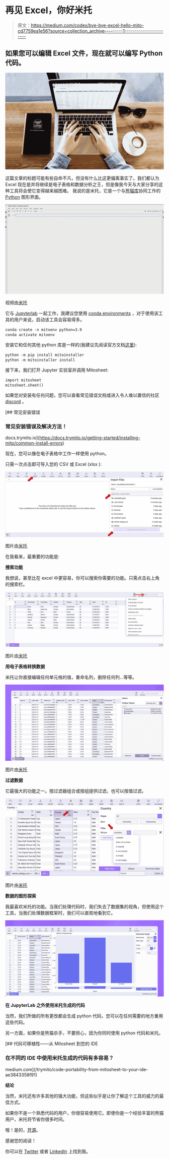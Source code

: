 # 再见 Excel，你好米托

> 原文：<https://medium.com/codex/bye-bye-excel-hello-mito-cd7759ea1e56?source=collection_archive---------1----------------------->

## 如果您可以编辑 Excel 文件，现在就可以编写 Python 代码。

![](img/351748dadca1d7ab5ba44c01055b3cf0.png)

这篇文章的标题可能有些自命不凡，但没有什么比这更偏离事实了。我们都认为 Excel 现在是并将继续是电子表格和数据分析之王，但是像我今天与大家分享的这种工具将会使它变得越来越困难。
我说的是米托，它是一个与[熊猫库](https://pandas.pydata.org/)协同工作的 [Python](https://www.python.org/) 图形界面。

![](img/d2711a37b87b2cd5cd7ce4a9fa81f01e.png)

视频由[米托](https://www.trymito.io/)

它与 [Jupyterlab](https://jupyter.org/) 一起工作，我建议您使用 [conda environments](https://www.anaconda.com/products/individual) ，对于使用该工具的用户来说，启动该工具会容易得多。

```
conda create -n mitoenv python=3.9
conda activate mitoenv
```

安装它和任何其他 python 库是一样的(我建议先阅读官方文档[这里](https://docs.trymito.io/getting-started/installing-mito)):

```
python -m pip install mitoinstaller
python -m mitoinstaller install
```

接下来，我们打开 Jupyter 实验室并调用 Mitosheet:

```
import mitosheet
mitosheet.sheet()
```

如果您对安装有任何问题，您可以查看常见错误文档或进入令人难以置信的社区 [discord](https://discord.gg/9Z2Tydde) 。

[](https://docs.trymito.io/getting-started/installing-mito/common-install-errors) [## 常见安装错误

### 常见安装错误及解决方法！

docs.trymito.io](https://docs.trymito.io/getting-started/installing-mito/common-install-errors) 

现在，您可以像在电子表格中工作一样使用 python。

只需一次点击即可导入您的 CSV 或 Excel (xlsx ):

![](img/025b748681191220b7f3c00f4c07468d.png)

图片由[米托](https://www.trymito.io/)

在我看来，最重要的功能是:

**搜索功能**

我想说，甚至比在 excel 中更容易，你可以搜索你需要的功能。只需点击右上角的搜索栏。

![](img/3035f928957a54991626098eff6d5b1e.png)

图片由[米托](https://www.trymito.io/)

**用电子表格转换数据**

米托让你直接编辑任何单元格的值，重命名列，删除任何列…等等。

![](img/3cdf320dce312d4fd7f31b9c53da8bfe.png)

图片由[米托](https://www.trymito.io/)

**过滤数据**

它最强大的功能之一。按过滤器组合或按组提供过滤。也可以按值过滤。

![](img/cd36d09e316d6f693e93c7ccc9d3736b.png)

图片由[米托](https://www.trymito.io/)

**数据的图形探索**

我最喜欢米托的功能。当我们处理代码时，我们失去了数据集的视角，但使用这个工具，当我们处理数据框架时，我们可以直观地看到它。

![](img/b7f4ecfee5dc91b3ce8978aabfa01ea2.png)

**在 JupyterLab 之外使用米托生成的代码**

当然，我们所做的所有更改都会生成 python 代码，您可以在任何需要的地方重用这些代码。

另一方面，如果你是熊猫杀手，不要担心，因为你同时使用 python 代码和米托。

[](/trymito/code-portability-from-mitosheet-to-your-ide-ae3843358f91) [## 代码可移植性——从 Mitosheet 到您的 IDE

### 在不同的 IDE 中使用米托生成的代码有多容易？

medium.com](/trymito/code-portability-from-mitosheet-to-your-ide-ae3843358f91) 

**结论**

当然，米托还有许多其他的强大功能，但这些似乎是让你了解这个工具的威力的最佳方式。

如果你不是一个熟悉代码的用户，你很容易使用它。即使你是一个经验丰富的熊猫用户，米托将节省你很多时间。

哦！是的，[开源](https://en.wikipedia.org/wiki/Open_source)。

感谢您的阅读！

你可以在 [Twitter](https://twitter.com/MoLa_data) 或者 [LinkedIn](https://www.linkedin.com/in/angel-molina-laguna/) 上找到我。